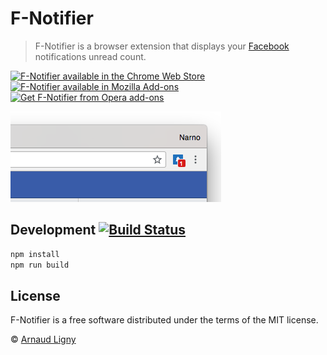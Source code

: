 # F-Notifier

> F-Notifier is a browser extension that displays your [Facebook](http://www.facebook.com) notifications unread count.

[![F-Notifier available in the Chrome Web Store](https://developer.chrome.com/webstore/images/ChromeWebStore_BadgeWBorder_v2_206x58.png)](https://chrome.google.com/webstore/detail/facebook-notifier/befpdcighpikpkklmfonkmdafmfnnkfn)  [![F-Notifier available in Mozilla Add-ons](https://addons.cdn.mozilla.net/static/img/addons-buttons/AMO-button_1.png)](https://addons.mozilla.org/fr/firefox/addon/f-notifier/)  [<img src="https://dev.opera.com/extensions/branding-guidelines/addons_206x58_en@2x.png" alt="Get F-Notifier from Opera add-ons" width="206px"/>](https://addons.opera.com/fr/extensions/details/f-notifier/)

![F-Notifier screenshot](docs/screenshot.png "F-Notifier screenshot")

## Development [![Build Status](https://www.travis-ci.org/Narno/F-Notifier.svg?branch=master)](https://www.travis-ci.org/Narno/F-Notifier)

```bash
npm install
npm run build
```
## License

F-Notifier is a free software distributed under the terms of the MIT license.

© [Arnaud Ligny](https://arnaudligny.fr)  
